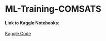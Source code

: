 # ML-Training-COMSATS

#### Link to Kaggle Notebooks:
[Kaggle Code](https://www.kaggle.com/tayyabnasir22/code)
